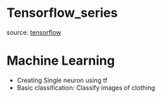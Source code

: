 # Tensorflow_series
source: [tensorflow](https://www.tensorflow.org)

# Machine Learning
  * Creating Single neuron using tf
  * Basic classification: Classify images of clothing

